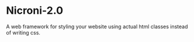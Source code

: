 # Nicroni-2.0
A web framework for styling your website using actual html classes instead of writing css.
